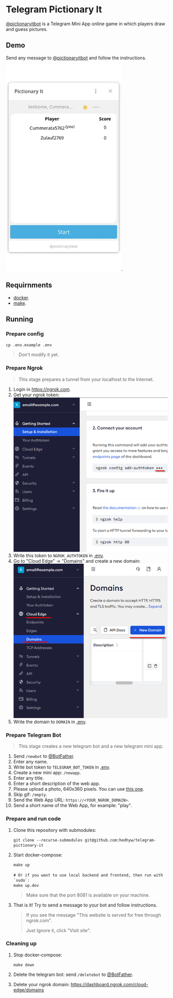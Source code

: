 # Telegram Pictionary It

[@pictionaryitbot](https://t.me/pictionaryitbot) is a Telegram Mini App online game in which players draw and guess pictures.

## Demo

Send any message to [@pictionaryitbot](https://t.me/pictionaryitbot) and follow the instructions.

![Demo of the gameplay](assets/demo.webp).

## Requirnments

- [docker](https://www.docker.com/products/docker-desktop/).
- [make](https://en.wikipedia.org/wiki/Make_(software)).

## Running

### Prepare config

```
cp .env.example .env
```
> Don't modify it yet.

### Prepare Ngrok

> This stage prepares a tunnel from your localhost to the Internet.

1. Login in https://ngrok.com.
2. Get your ngrok token:
    ![ngrok token](assets/ngrok-token.png)
3. Write this token to `NGROK_AUTHTOKEN` in [.env](.env).
4. Go to "Cloud Edge" -> "Domains" and create a new domain:
    ![ngrok domain](assets/ngrok-domain.png)
5. Write the domain to `DOMAIN` in [.env](.env).

### Prepare Telegram Bot

> This stage creates a new telegram bot and a new telegram mini app.

1. Send `/newbot` to [@BotFather](https://t.me/BotFather).
2. Enter any name.
3. Write bot token to `TELEGRAM_BOT_TOKEN` in [.env](.env).
4. Create a new mini app: `/newapp`.
5. Enter any title.
6. Enter a short description of the web app.
7. Please upload a photo, 640x360 pixels. You can use [this one](assets/undraw_art_cover.png).
8. Skip gif: `/empty`.
9. Send the Web App URL: `https://<YOUR_NGROK_DOMAIN>`.
10. Send a short name of the Web App, for example: "play".

### Prepare and run code

1. Clone this repository with submodules:
    ```shell
    git clone --recurse-submodules git@github.com:hedhyw/telegram-pictionary-it
    ```
2. Start docker-compose:
    ```shell
    make up

    # Or if you want to use local backend and frontend, then run with `sudo`:
    make up.dev
    ```
    > Make sure that the port 8081 is available on your machine.
3. That is it! Try to send a message to your bot and follow instructions.
    > If you see the message "This website is served for free through ngrok.com".
    >
    > Just Ignore it, click "Visit site".

### Cleaning up

1. Stop docker-compose:

    ```shell
    make down
    ```
2. Delete the telegram bot:
    send `/deletebot` to [@BotFather](https://t.me/BotFather).
3. Delete your ngrok domain:
   https://dashboard.ngrok.com/cloud-edge/domains
